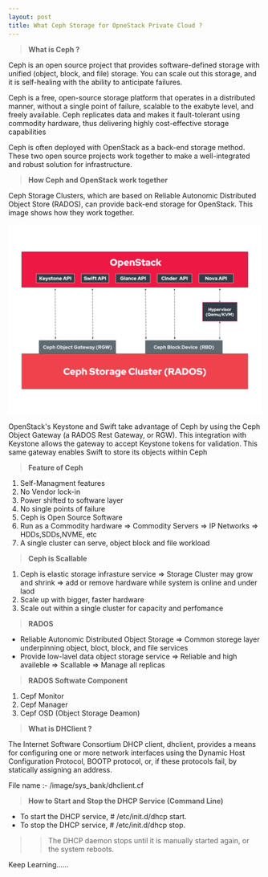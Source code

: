 ```yaml
---
layout: post
title: What Ceph Storage for OpneStack Private Cloud ?
---
```


> **What is Ceph ?**

 Ceph is an open source project that provides software-defined storage with unified (object, block, and file) storage. You can scale out this storage, and it is self-healing with the ability to anticipate failures.
 
 Ceph is a free, open-source storage platform that operates in a distributed manner, without a single point of failure, scalable to the exabyte level, and freely available. Ceph replicates data and makes it fault-tolerant using commodity hardware, thus delivering highly cost-effective storage capabilities

  Ceph is often deployed with OpenStack as a back-end storage method. These two open source projects work together to make a well-integrated and robust solution for infrastructure.

> **How Ceph and OpenStack work together**

 Ceph Storage Clusters, which are based on Reliable Autonomic Distributed Object Store (RADOS), can provide back-end storage for OpenStack. This image shows how they work together.

 ![From this image we can understand](../images/Ceph-storage-cluster-(RADOS).png)

 OpenStack's Keystone and Swift take advantage of Ceph by using the Ceph Object Gateway (a RADOS Rest Gateway, or RGW). This integration with Keystone allows the gateway to accept Keystone tokens for validation. This same gateway enables Swift to store its objects within Ceph

> **Feature of Ceph**

 1. Self-Managment features
 2. No Vendor lock-in
 3. Power shifted to software layer
 4. No single points of failure
 5. Ceph is Open Source Software
 6. Run as a Commodity hardware
   => Commodity Servers
   => IP Networks
   => HDDs,SDDs,NVME, etc
 7. A single cluster can serve, object block and file workload

 > **Ceph is Scallable**

 1. Ceph is elastic storage infrasture service
   => Storage Cluster may grow and shrink
   => add or remove hardware while system is online and under laod
 2. Scale up with bigger, faster hardware
 3. Scale out within a single cluster for capacity and perfomance

 > **RADOS**

  - Reliable Autonomic Distributed Object Storage
    => Common storege layer underpinning object, bloct, block, and file services
  - Provide low-lavel data object storage service 
    => Reliable and high availeble
    => Scallable 
    => Manage all replicas

  > **RADOS Softwate Component**

   1. Cepf Monitor
   2. Cepf Manager
   3. Cepf OSD (Object Storage Deamon)
   
> **What is DHClient ?**

 The Internet Software Consortium DHCP client, dhclient, provides a means for configuring one or more network interfaces using the Dynamic Host Configuration Protocol, BOOTP protocol, or, if these protocols fail, by statically assigning an address.

  File name :- /image/sys_bank/dhclient.cf

> **How to Start and Stop the DHCP Service (Command Line)**

 - To start the DHCP service, # /etc/init.d/dhcp start.
 - To stop the DHCP service,  # /etc/init.d/dhcp stop.
  
 >> The DHCP daemon stops until it is manually started again, or the system reboots.

   Keep Learning......
